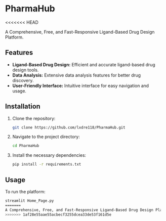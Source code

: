 # PharmaHub
<<<<<<< HEAD

A Comprehensive, Free, and Fast-Responsive Ligand-Based Drug Design Platform.

## Features
- **Ligand-Based Drug Design:** Efficient and accurate ligand-based drug design tools.
- **Data Analysis:** Extensive data analysis features for better drug discovery.
- **User-Friendly Interface:** Intuitive interface for easy navigation and usage.

## Installation
1. Clone the repository:
    ```bash
    git clone https://github.com/lxdre118/PharmaHub.git
    ```
2. Navigate to the project directory:
    ```bash
    cd PharmaHub
    ```
3. Install the necessary dependencies:
    ```bash
    pip install -r requirements.txt
    ```

## Usage
To run the platform:
```bash
streamlit Home_Page.py
=======
A Comprehensive, Free, and Fast-Responsive Ligand-Based Drug Design Platform
>>>>>>> 1af28e55aae55acbecf3255dcea33de53f161d5e
